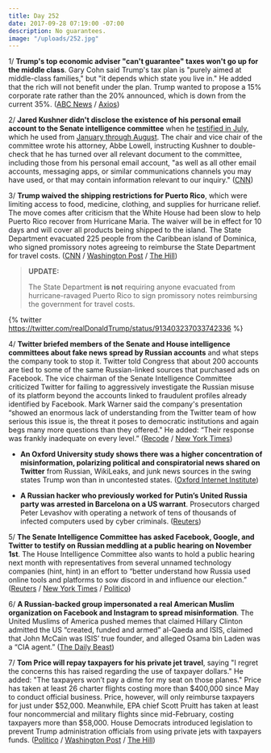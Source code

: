 ```yaml
---
title: Day 252
date: 2017-09-28 07:19:00 -07:00
description: No guarantees.
image: "/uploads/252.jpg"
---
```


1/ **Trump's top economic adviser "can't guarantee" taxes won't go up for the middle class**. Gary Cohn said Trump's tax plan is "purely aimed at middle-class families," but "it depends which state you live in." He added that the rich will not benefit under the plan. Trump wanted to propose a 15% corporate rate rather than the 20% announced, which is down from the current 35%. ([ABC News](http://abcnews.go.com/Politics/trump-adviser-guarantee-taxes-middle-class/story?id=50149729) / [Axios](https://www.axios.com/the-gops-nightmare-scenario-2490500624.html))

2/ **Jared Kushner didn't disclose the existence of his personal email account to the Senate intelligence committee** when he [testified in July](https://whatthefuckjusthappenedtoday.com/2017/07/20/day-182/#5-jared-kushner-paul-manafort-and-tr), which he used from [January through August](https://whatthefuckjusthappenedtoday.com/2017/09/25/day-249/#3-jared-kushner-used-a-private-email). The chair and vice chair of the committee wrote his attorney, Abbe Lowell, instructing Kushner to double-check that he has turned over all relevant document to the committee, including those from his personal email account, "as well as all other email accounts, messaging apps, or similar communications channels you may have used, or that may contain information relevant to our inquiry." ([CNN](http://www.cnn.com/2017/09/28/politics/jared-kushner-personal-email-account-senate-intelligence/))

3/ **Trump waived the shipping restrictions for Puerto Rico**, which were limiting access to food, medicine, clothing, and supplies for hurricane relief. The move comes after criticism that the White House had been slow to help Puerto Rico recover from Hurricane Maria. The waiver will be in effect for 10 days and will cover all products being shipped to the island. The State Department evacuated 225 people from the Caribbean island of Dominica, who signed promissory notes agreeing to reimburse the State Department for travel costs. ([CNN](http://www.cnn.com/2017/09/28/politics/puerto-rico-governor-white-house-jones-act-waiver/index.html) / [Washington Post](https://www.washingtonpost.com/news/post-politics/wp/2017/09/28/trump-waives-shipping-restrictions-for-puerto-rico-for-hurricane-relief/) / [The Hill](http://thehill.com/homenews/administration/352824-trump-administration-forcing-puerto-rico-evacuees-to-pay-for))

> **UPDATE:**
>
> The State Department **is not** requiring anyone evacuated from hurricane-ravaged Puerto Rico to sign promissory notes reimbursing the government for travel costs.

{% twitter https://twitter.com/realDonaldTrump/status/913403237033742336 %}

4/ **Twitter briefed members of the Senate and House intelligence committees about fake news spread by Russian accounts** and what steps the company took to stop it. Twitter told Congress that about 200 accounts are tied to some of the same Russian-linked sources that purchased ads on Facebook. The vice chairman of the Senate Intelligence Committee criticized Twitter for failing to aggressively investigate the Russian misuse of its platform beyond the accounts linked to fraudulent profiles already identified by Facebook. Mark Warner said the company's presentation “showed an enormous lack of understanding from the Twitter team of how serious this issue is, the threat it poses to democratic institutions and again begs many more questions than they offered." He added: “Their response was frankly inadequate on every level.” ([Recode](https://www.recode.net/2017/9/28/16378104/twitter-senate-house-russia-investigation-facebook-presidential-election-fake-news) / [New York Times](https://www.nytimes.com/2017/09/28/us/politics/twitter-russia-interference-2016-election-investigation.html))

* **An Oxford University study shows there was a higher concentration of misinformation, polarizing political and conspiratorial news shared on Twitter** from Russian, WikiLeaks, and junk news sources in the swing states Trump won than in uncontested states. ([Oxford Internet Institute](http://comprop.oii.ox.ac.uk/2017/09/28/social-media-news-and-political-information-during-the-us-election-was-polarizing-content-concentrated-in-swing-states/))

* **A Russian hacker who previously worked for Putin’s United Russia party was arrested in Barcelona on a US warrant**. Prosecutors charged Peter Levashov with operating a network of tens of thousands of infected computers used by cyber criminals. ([Reuters](https://www.reuters.com/article/us-usa-cyber-botnet/russian-hacker-wanted-by-u-s-tells-court-he-worked-for-putins-party-idUSKCN1C32EP))

5/ **The Senate Intelligence Committee has asked Facebook, Google, and Twitter to testify on Russian meddling at a public hearing on November 1st**. The House Intelligence Committee also wants to hold a public hearing next month with representatives from several unnamed technology companies (hint, hint) in an effort to “better understand how Russia used online tools and platforms to sow discord in and influence our election.” ([Reuters](https://www.reuters.com/article/us-usa-trump-russia-tech/facebook-google-twitter-asked-to-testify-on-russian-meddling-idUSKCN1C234Q) / [New York Times](https://www.nytimes.com/2017/09/27/technology/twitter-russia-election.html?_r=0) / [Politico](http://www.politico.com/story/2017/09/28/twitter-russia-probe-spotlight-243239))

6/ **A Russian-backed group impersonated a real American Muslim organization on Facebook and Instagram to spread misinformation**. The United Muslims of America pushed memes that claimed Hillary Clinton admitted the US “created, funded and armed” al-Qaeda and ISIS, claimed that John McCain was ISIS’ true founder, and alleged Osama bin Laden was a “CIA agent.” ([The Daily Beast](http://www.thedailybeast.com/exclusive-russians-impersonated-real-american-muslims-to-stir-chaos-on-facebook-and-instagram))

7/ **Tom Price will repay taxpayers for his private jet travel**, saying "I regret the concerns this has raised regarding the use of taxpayer dollars." He added: "The taxpayers won’t pay a dime for my seat on those planes." Price has taken at least 26 charter flights costing more than $400,000 since May to conduct official business. Price, however, will only reimburse taxpayers for just under $52,000. Meanwhile, EPA chief Scott Pruitt has taken at least four noncommercial and military flights since mid-February, costing taxpayers more than $58,000. House Democrats introduced legislation to prevent Trump administration officials from using private jets with taxpayers funds. ([Politico](http://www.politico.com/story/2017/09/28/tom-price-private-charter-flights-reimburse-243267) / [Washington Post](https://www.washingtonpost.com/news/energy-environment/wp/2017/09/27/epas-pruitt-took-charter-military-flights-that-cost-taxpayers-more-than-58000/) / [The Hill](http://thehill.com/blogs/floor-action/house/352913-democrats-unveil-bills-to-ban-cabinet-members-private-jet-travel))